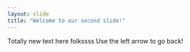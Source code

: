```yaml
---
layout: slide
title: "Welcome to our second slide!"
---
```

Totally new text here folkssss
Use the left arrow to go back!
